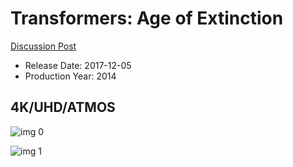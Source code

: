 # Transformers: Age of Extinction

[Discussion Post](https://www.avsforum.com/threads/bass-eq-for-filtered-movies.2995212/post-56818200)

* Release Date: 2017-12-05
* Production Year: 2014

## 4K/UHD/ATMOS

![img 0](https://i.imgur.com/xIJqCSf.jpg)

![img 1](https://i.imgur.com/bvalZTW.png)

